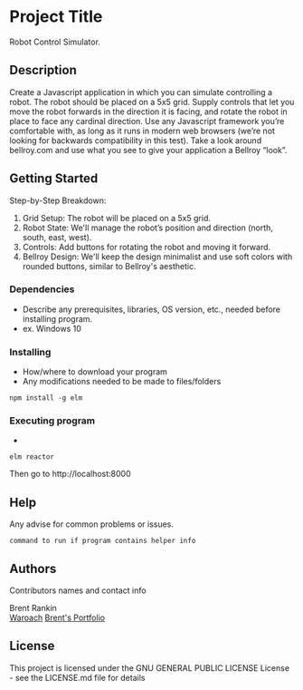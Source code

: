 # Project Title

Robot Control Simulator.

## Description

Create a Javascript application in which you can simulate controlling a robot. The robot should be placed on a 5x5 grid. Supply controls that let you move the robot forwards in the direction it is facing, and rotate the robot in place to face any cardinal direction. Use any Javascript framework you’re comfortable with, as long as it runs in modern web browsers (we’re not looking for backwards compatibility in this test). Take a look around bellroy.com and use what you see to give your application a Bellroy “look”.

## Getting Started

Step-by-Step Breakdown:

1. Grid Setup: The robot will be placed on a 5x5 grid.
2. Robot State: We'll manage the robot’s position and direction (north, south, east, west).
3. Controls: Add buttons for rotating the robot and moving it forward.
4. Bellroy Design: We'll keep the design minimalist and use soft colors with rounded buttons, similar to Bellroy's aesthetic.

### Dependencies

- Describe any prerequisites, libraries, OS version, etc., needed before installing program.
- ex. Windows 10

### Installing

- How/where to download your program
- Any modifications needed to be made to files/folders

```
npm install -g elm
```

### Executing program

-

```
elm reactor
```

Then go to
http://localhost:8000

## Help

Any advise for common problems or issues.

```
command to run if program contains helper info
```

## Authors

Contributors names and contact info

Brent Rankin  
[Waroach](https://github.com/Waroach)
[Brent's Portfolio](https://brent-rankin.vercel.app)

## License

This project is licensed under the GNU GENERAL PUBLIC LICENSE License - see the LICENSE.md file for details

